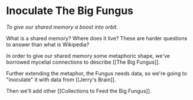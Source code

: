 # Inoculate The Big Fungus

*To give our shared memory a boost into orbit.* 

What is a shared memory? Where does it live? These are harder questions to answer than what is Wikipedia? 

In order to give our shared memory some metaphoric shape, we've borrowed mycelial connections to describe [[The Big Fungus]]. 

Further extending the metaphor, the Fungus needs data, so we're going to "inoculate" it with data from [[Jerry's Brain]]. 

Then we'll add other [[Collections to Feed the Big Fungus]]. 